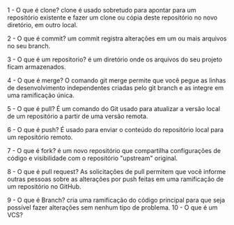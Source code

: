 1 - O que é clone?
	clone é usado sobretudo para apontar para um repositório existente e fazer
 um clone ou cópia deste repositório no novo diretório, em outro local.

2 - O que é commit?
	um commit registra alterações em um ou mais arquivos no seu branch.

3 - O que é um repositorio?
	é um diretório onde os arquivos do seu projeto ficam armazenados.
	
4 - O que é merge?
	O comando git merge permite que você pegue as linhas de desenvolvimento independentes 
criadas pelo git branch e as integre em uma ramificação única.

5 - O que é pull?
	É um comando do Git usado para atualizar a versão local de um repositório a partir de uma versão remota.

6 - O que é push?
	É usado para enviar o conteúdo do repositório local para um repositório remoto. 
	
7 - O que é fork?
	é um novo repositório que compartilha configurações de código e visibilidade com o repositório "upstream" original.

8 - O que é pull request?
	As solicitações de pull permitem que você informe outras pessoas sobre as alterações por push feitas 
em uma ramificação de um repositório no GitHub.

9 - O que é Branch?
	 cria uma ramificação do código principal para que seja possível fazer alterações sem nenhum tipo de problema. 
10 - O que é um VCS?
